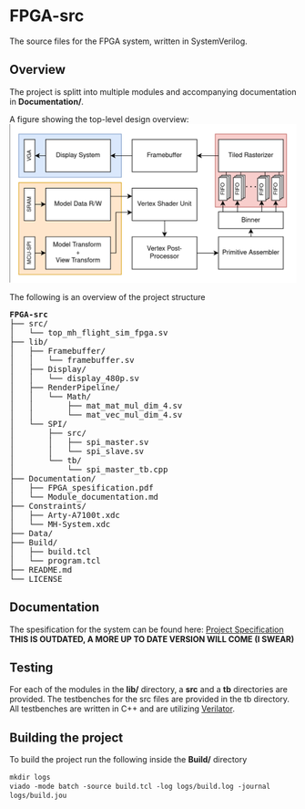 # FPGA-src
The source files for the FPGA system, written in SystemVerilog.

## Overview 
The project is splitt into multiple modules and accompanying documentation in **Documentation/**.

A figure showing the top-level design overview:
![System Overview](https://github.com/MH-Flight-Simulator-X/System-Figures-And-Microarchitecture/blob/main/System/system-System%20Arcitecture%20Overview.png)

The following is an overview of the project structure  
<pre>
<strong>FPGA-src</strong>
├── src/  
│   └── top_mh_flight_sim_fpga.sv  
├── lib/  
│   ├── Framebuffer/  
│   │   └── framebuffer.sv  
│   ├── Display/  
│   │   └── display_480p.sv  
│   ├── RenderPipeline/  
│   │   └── Math/  
│   │       ├── mat_mat_mul_dim_4.sv  
│   │       └── mat_vec_mul_dim_4.sv  
│   └── SPI/  
│       ├── src/
│       │   ├── spi_master.sv  
│       │   └── spi_slave.sv  
│       └── tb/
│           └── spi_master_tb.cpp
├── Documentation/  
│   ├── FPGA_spesification.pdf  
│   └── Module_documentation.md  
├── Constraints/  
│   ├── Arty-A7100t.xdc  
│   └── MH-System.xdc  
├── Data/  
├── Build/  
│   ├── build.tcl  
│   └── program.tcl  
├── README.md  
└── LICENSE  
</pre>
  
## Documentation
The spesification for the system can be found here:
[Project Specification](Documentation/Specification/FPGA-Specification.pdf)  
**THIS IS OUTDATED, A MORE UP TO DATE VERSION WILL COME (I SWEAR)**

## Testing
For each of the modules in the **lib/** directory, a __src__ and a __tb__ directories are provided.
The testbenches for the src files are provided in the tb directory. All testbenches are written in C++
and are utilizing [Verilator](https://github.com/verilator/verilator).

## Building the project
To build the project run the following inside the **Build/** directory

```
mkdir logs
viado -mode batch -source build.tcl -log logs/build.log -journal logs/build.jou
```
